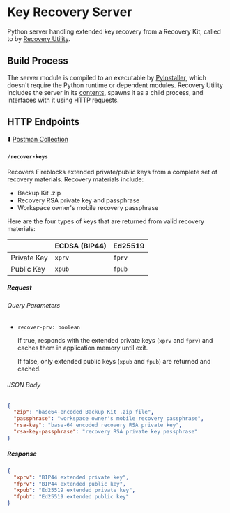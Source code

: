 # Key Recovery Server

Python server handling extended key recovery from a Recovery Kit, called to by [Recovery Utility](../app).

## Build Process

The server module is compiled to an executable by [PyInstaller](https://pyinstaller.org/en/stable/), which doesn't require the Python runtime or dependent modules. Recovery Utility includes the server in its [contents](https://www.electron.build/configuration/contents.html#extrafiles), spawns it as a child process, and interfaces with it using HTTP requests.

## HTTP Endpoints

⬇️ [Postman Collection](res/DRS%20Endpoints%20Collection.postman_collection.json)

#### `/recover-keys`

Recovers Fireblocks extended private/public keys from a complete set of recovery materials. Recovery materials include:

- Backup Kit .zip
- Recovery RSA private key and passphrase
- Workspace owner's mobile recovery passphrase

Here are the four types of keys that are returned from valid recovery materials:

|             | ECDSA (BIP44) | Ed25519 |
| ----------- | ------------- | ------- |
| Private Key | `xprv`        | `fprv`  |
| Public Key  | `xpub`        | `fpub`  |

##### Request

###### Query Parameters

- `recover-prv: boolean`

  If true, responds with the extended private keys (`xprv` and `fprv`) and caches them in application memory until exit.

  If false, only extended public keys (`xpub` and `fpub`) are returned and cached.

###### JSON Body

```json
{
  "zip": "base64-encoded Backup Kit .zip file",
  "passphrase": "workspace owner's mobile recovery passphrase",
  "rsa-key": "base-64 encoded recovery RSA private key",
  "rsa-key-passphrase": "recovery RSA private key passphrase"
}
```

##### Response

```json
{
  "xprv": "BIP44 extended private key",
  "fprv": "BIP44 extended public key",
  "xpub": "Ed25519 extended private key",
  "fpub": "Ed25519 extended public key"
}
```
